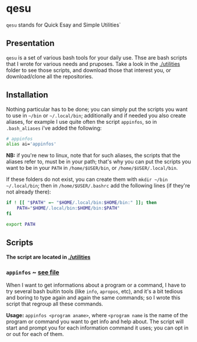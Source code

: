 # qesu

`qesu` stands for Quick Esay and Simple Utilities`

## Presentation

`qesu` is a set of various bash tools for your daily use. Thse are bash scripts that I wrote for various needs and pruposes.
Take a look in the [./utilities](https://github.com/idealtitude/qesu/tree/main/utilities) folder to see those scripts, and download those that interest you, or download/clone all the repositories.

## Installation

Nothing particular has to be done; you can simply put the scripts you want to use in `~/bin` or `~/.local/bin`; additionally and if needed you also create aliases, for example I use quite often the script `appinfos`, so in `.bash_aliases` i've added the following:

```bash
# appinfos
alias ai='appinfos'
```

**NB:** if you're new to linux, note that for such aliases, the scripts that the aliases refer to, must be in your path; that's why you can put the scripts you want to be in your `PATH` in `/home/$USER/bin`, or `/home/$USER/.local/bin`.

If these folders do not exist, you can create them with `mkdir ~/bin ~/.local/bin`; then in `/home/$USER/.bashrc` add the following lines (if they're not already there):

```bash
if ! [[ "$PATH" =~ "$HOME/.local/bin:$HOME/bin:" ]]; then
    PATH="$HOME/.local/bin:$HOME/bin:$PATH"
fi

export PATH
```

## Scripts

**The script are located in [./utilities](https://github.com/idealtitude/qesu/tree/main/utilities)**

### `appinfos` ~ [see file](https://github.com/idealtitude/qesu/blob/main/utilities/appinfos)

When I want to get informations about a program or a command, I have to try several bash buitin tools (like `info`, `apropos`, etc), and it's a bit tedious and boring to type again and again the same commands; so I wrote this script that regroup all these commands.

**Usage:** `appinfos <program aname>`, where `<program name` is the name of the program or command you want to get info and help about.
The script will start and prompt you for each information command it uses; you can opt in or out for each of them.
